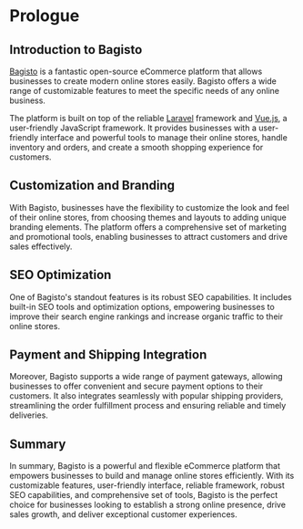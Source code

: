 # Prologue

## Introduction to Bagisto

[Bagisto](https://bagisto.com/) is a fantastic open-source eCommerce platform that allows businesses to create modern online stores easily. Bagisto offers a wide range of customizable features to meet the specific needs of any online business.

The platform is built on top of the reliable [Laravel](https://laravel.com/) framework and [Vue.js](https://vuejs.org/), a user-friendly JavaScript framework. It provides businesses with a user-friendly interface and powerful tools to manage their online stores, handle inventory and orders, and create a smooth shopping experience for customers.

## Customization and Branding

With Bagisto, businesses have the flexibility to customize the look and feel of their online stores, from choosing themes and layouts to adding unique branding elements. The platform offers a comprehensive set of marketing and promotional tools, enabling businesses to attract customers and drive sales effectively.

## SEO Optimization

One of Bagisto's standout features is its robust SEO capabilities. It includes built-in SEO tools and optimization options, empowering businesses to improve their search engine rankings and increase organic traffic to their online stores.

## Payment and Shipping Integration

Moreover, Bagisto supports a wide range of payment gateways, allowing businesses to offer convenient and secure payment options to their customers. It also integrates seamlessly with popular shipping providers, streamlining the order fulfillment process and ensuring reliable and timely deliveries.

## Summary

In summary, Bagisto is a powerful and flexible eCommerce platform that empowers businesses to build and manage online stores efficiently. With its customizable features, user-friendly interface, reliable framework, robust SEO capabilities, and comprehensive set of tools, Bagisto is the perfect choice for businesses looking to establish a strong online presence, drive sales growth, and deliver exceptional customer experiences.